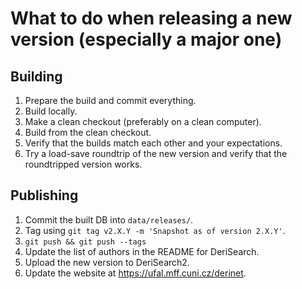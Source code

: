 # What to do when releasing a new version (especially a major one)

## Building

1. Prepare the build and commit everything.
2. Build locally.
3. Make a clean checkout (preferably on a clean computer).
4. Build from the clean checkout.
5. Verify that the builds match each other and your expectations.
6. Try a load-save roundtrip of the new version and verify that the
   roundtripped version works.


## Publishing

1. Commit the built DB into `data/releases/`.
2. Tag using `git tag v2.X.Y -m 'Snapshot as of version 2.X.Y'`.
3. `git push && git push --tags`
4. Update the list of authors in the README for DeriSearch.
5. Upload the new version to DeriSearch2.
6. Update the website at <https://ufal.mff.cuni.cz/derinet>.

